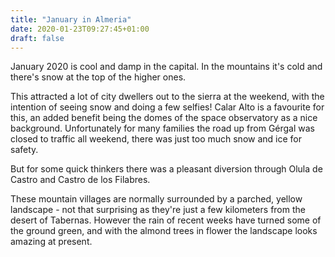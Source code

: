 ```yaml
---
title: "January in Almeria"
date: 2020-01-23T09:27:45+01:00
draft: false
---
```


January 2020 is cool and damp in the capital.  In the mountains it's cold and there's snow at the top of the higher ones.

This attracted a lot of city dwellers out to the sierra at the weekend, with the intention of seeing snow and doing a few selfies!  Calar Alto is a favourite for this, an added benefit being the domes of the space observatory as a nice background.  Unfortunately for many families the road up from Gérgal was closed to traffic all weekend, there was just too much snow and ice for safety.

But for some quick thinkers there was a pleasant diversion through Olula de Castro and Castro de los Filabres.  

These mountain villages are normally surrounded by a parched, yellow landscape - not that surprising as they're just a few kilometers from the desert of Tabernas.  However the rain of recent weeks have turned some of the ground green, and with the almond trees in flower the landscape looks amazing at present.
